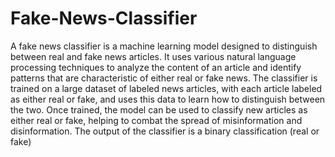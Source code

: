 # Fake-News-Classifier

A fake news classifier is a machine learning model designed to distinguish between real and fake news articles. It uses various natural language processing techniques to analyze the content of an article and identify patterns that are characteristic of either real or fake news. The classifier is trained on a large dataset of labeled news articles, with each article labeled as either real or fake, and uses this data to learn how to distinguish between the two. Once trained, the model can be used to classify new articles as either real or fake, helping to combat the spread of misinformation and disinformation. The output of the classifier  is a binary classification (real or fake)
